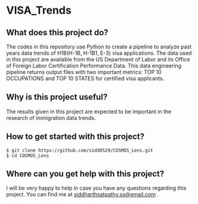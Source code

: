 # VISA_Trends

## What does this project do?
The codes in this repository use Python to create a pipeline to analyze past years data trends of H1B(H-1B, H-1B1, E-3) visa applications. The data used in this project are available from the US Department of Labor and its Office of Foreign Labor Certification Performance Data. This data engineering pipeline returns output files with two important metrics: TOP 10 OCCUPATIONS and TOP 10 STATES for certified visa applicants.

## Why is this project useful?
The results given in this project are expected to be important in the research of immigration data trends. 

## How to get started with this project?
```
$ git clone https://github.com/sidd0529/COSMOS_Lens.git
$ cd COSMOS_Lens
```

## Where can you get help with this project?
I will be very happy to help in case you have any questions regarding this project. You can find me at siddharthsatpathy.ss@gmail.com .
